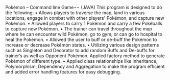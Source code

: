 Pokémon – Command line Game¬¬ (JAVA)
This program is designed to do the following:
•	Allows players to traverse the map, land in various locations, engage in combat with other players' Pokémon, and capture new Pokémon.
•	Allowed players to carry 1 Pokémon and carry a few Pokéballs to capture new Pokémon.
•	The trainer can travel throughout the map where he can encounter wild Pokémon, go to gym, or can go to hospital to heal the Pokémon.
•	Allowed the user to buff or de-buff the Pokémon to increase or decrease Pokémon states.
•	Utilizing various design patterns such as Singleton and Decorator to add random Buffs and De-buffs for trainer’s as well as Opponent Pokémon. Applied factory method to generate Pokémon of different type.
•	Applied class relationships like Inheritance, Polymorphism, Dependency and Aggregation to make the program efficient and added error handling features for easy debugging.
